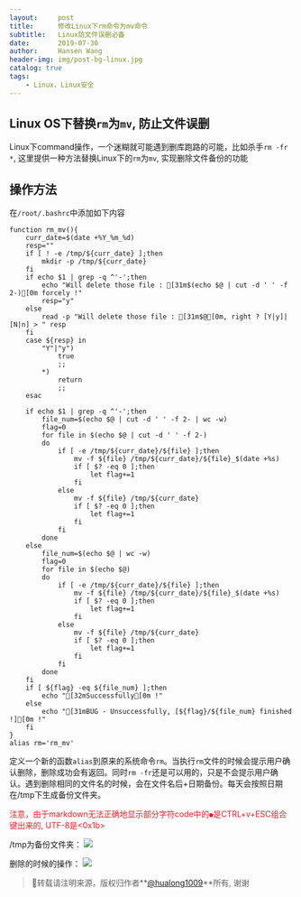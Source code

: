 ```yaml
---
layout:     post
title:      修改Linux下rm命令为mv命令
subtitle:   Linux防文件误删必备
date:       2019-07-30
author:     Hansen Wang
header-img: img/post-bg-linux.jpg
catalog: true
tags:
    - Linux，Linux安全
---
```



## Linux OS下替换`rm`为`mv`, 防止文件误删

Linux下command操作，一个迷糊就可能遇到删库跑路的可能，比如杀手`rm -fr *`, 这里提供一种方法替换Linux下的`rm`为`mv`, 实现删除文件备份的功能

## 操作方法

在`/root/.bashrc`中添加如下内容

```shell
function rm_mv(){
	curr_date=$(date +%Y_%m_%d)
	resp=""
	if [ ! -e /tmp/${curr_date} ];then
		mkdir -p /tmp/${curr_date}
	fi
	if echo $1 | grep -q ^'-';then
		echo "Will delete those file : [31m$(echo $@ | cut -d ' ' -f 2-)[0m forcely !"
		resp="y"
	else
		read -p "Will delete those file : [31m$@[0m, right ? [Y|y]|[N|n] > " resp
	fi
	case ${resp} in
		"Y"|"y")
			true
			;;
		*)
			return
			;;
	esac
	
	if echo $1 | grep -q ^'-';then
		file_num=$(echo $@ | cut -d ' ' -f 2- | wc -w)
		flag=0
		for file in $(echo $@ | cut -d ' ' -f 2-)
		do
			if [ -e /tmp/${curr_date}/${file} ];then
				mv -f ${file} /tmp/${curr_date}/${file}_$(date +%s)
				if [ $? -eq 0 ];then
					let flag+=1
				fi
			else
				mv -f ${file} /tmp/${curr_date}
				if [ $? -eq 0 ];then
					let flag+=1
				fi
			fi	
		done
	else
		file_num=$(echo $@ | wc -w)
		flag=0
		for file in $(echo $@)
		do
			if [ -e /tmp/${curr_date}/${file} ];then
				mv -f ${file} /tmp/${curr_date}/${file}_$(date +%s)
				if [ $? -eq 0 ];then
					let flag+=1
				fi
			else
				mv -f ${file} /tmp/${curr_date}
				if [ $? -eq 0 ];then
					let flag+=1
				fi
			fi	
		done
	fi
	if [ ${flag} -eq ${file_num} ];then
		echo "[32mSuccessfully[0m !"
	else
		echo "[31mBUG - Unsuccessfully, [${flag}/${file_num} finished !][0m !"
	fi
}
alias rm='rm_mv'
```



定义一个新的函数`alias`到原来的系统命令`rm`。当执行`rm`文件的时候会提示用户确认删除，删除成功会有返回。同时`rm -fr`还是可以用的，只是不会提示用户确认。遇到删除相同的文件名的时候，会在文件名后+日期备份。每天会按照日期在/tmp下生成备份文件夹。

<font color=#ed1c24>注意，由于markdown无法正确地显示部分字符code中的`●`是CTRL+v+ESC组合键出来的, UTF-8是\<0x1b\></font>

/tmp为备份文件夹：
[![](https://i.loli.net/2019/07/30/5d3fd7e40d52920941.png)](https://i.loli.net/2019/07/30/5d3fd7e40d52920941.png)

删除的时候的操作：
[![](https://upload-images.jianshu.io/upload_images/12855778-469a87e2a7d988a5.png?imageMogr2/auto-orient/strip%7CimageView2/2/w/460)](https://upload-images.jianshu.io/upload_images/12855778-469a87e2a7d988a5.png?imageMogr2/auto-orient/strip%7CimageView2/2/w/460)

> 📌转载请注明来源，版权归作者**[@hualong1009](https://hualong1009.github.io)**所有, 谢谢